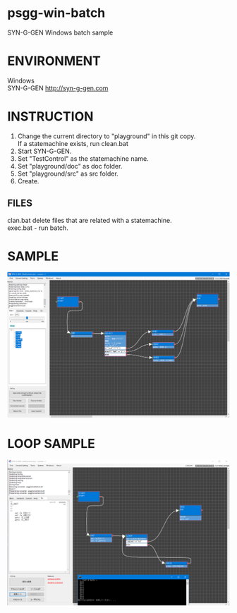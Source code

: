 # psgg-win-batch
SYN-G-GEN Windows batch sample

# ENVIRONMENT
Windows  
SYN-G-GEN http://syn-g-gen.com

# INSTRUCTION

1. Change the current directory to "playground" in this git copy.  
  If a statemachine exists, run clean.bat  
2. Start SYN-G-GEN.  
3. Set "TestControl" as the statemachine name.  
4. Set "playground/doc" as doc folder.  
5. Set "playground/src" as src folder.  
6. Create.  

## FILES

clan.bat delete files that are related with a statemachine.   
exec.bat - run batch.  

# SAMPLE

![](https://raw.githubusercontent.com/NNNIC/psgg-win-batch/master/wiki/sample.png)

# LOOP SAMPLE

![](https://raw.githubusercontent.com/NNNIC/psgg-win-batch/master/wiki/loop.png)

